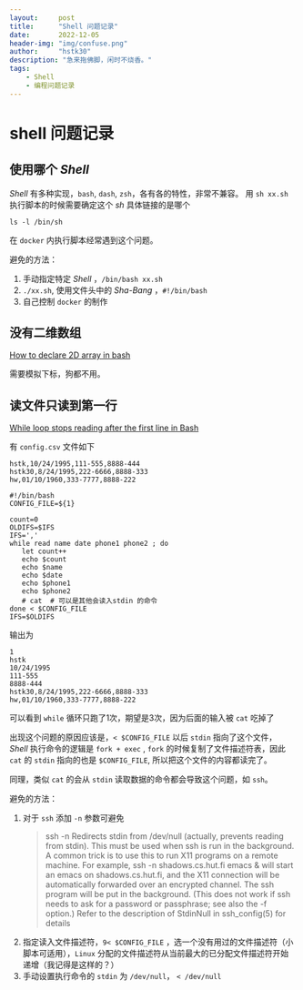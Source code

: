 ```yaml
---
layout:     post
title:      "Shell 问题记录"
date:       2022-12-05
header-img: "img/confuse.png"
author:     "hstk30"
description: "急来拖佛脚，闲时不烧香。"
tags:
    - Shell
    - 编程问题记录
---
```


# shell 问题记录


## 使用哪个 *Shell*

*Shell* 有多种实现，`bash`, `dash`, `zsh`，各有各的特性，非常不兼容。
用 `sh xx.sh` 执行脚本的时候需要确定这个 *sh* 具体链接的是哪个

```
ls -l /bin/sh
```

在 `docker` 内执行脚本经常遇到这个问题。

避免的方法：

1. 手动指定特定 *Shell* ，`/bin/bash xx.sh`
2. `./xx.sh`, 使用文件头中的 *Sha-Bang* ，`#!/bin/bash`
3. 自己控制 `docker` 的制作


## 没有二维数组

[How to declare 2D array in bash](https://stackoverflow.com/questions/16487258/how-to-declare-2d-array-in-bash)

需要模拟下标，狗都不用。


## 读文件只读到第一行

[While loop stops reading after the first line in Bash](https://stackoverflow.com/questions/13800225/while-loop-stops-reading-after-the-first-line-in-bash)

有 `config.csv` 文件如下

```
hstk,10/24/1995,111-555,8888-444
hstk30,8/24/1995,222-6666,8888-333
hw,01/10/1960,333-7777,8888-222
```

```
#!/bin/bash
CONFIG_FILE=${1}

count=0
OLDIFS=$IFS
IFS=','
while read name date phone1 phone2 ; do
   let count++
   echo $count
   echo $name
   echo $date
   echo $phone1
   echo $phone2
   # cat  # 可以是其他会读入stdin 的命令
done < $CONFIG_FILE
IFS=$OLDIFS
```

输出为

```
1
hstk
10/24/1995
111-555
8888-444
hstk30,8/24/1995,222-6666,8888-333
hw,01/10/1960,333-7777,8888-222
```

可以看到 `while` 循环只跑了1次，期望是3次，因为后面的输入被 `cat` 吃掉了

出现这个问题的原因应该是，`< $CONFIG_FILE` 以后 `stdin` 指向了这个文件， *Shell* 执行命令的逻辑是 `fork + exec` , `fork` 的时候复制了文件描述符表，因此 `cat` 的 `stdin` 指向的也是 `$CONFIG_FILE`, 所以把这个文件的内容都读完了。

同理，类似 `cat` 的会从 `stdin` 读取数据的命令都会导致这个问题，如 `ssh`。

避免的方法：
1. 对于 `ssh` 添加 `-n` 参数可避免 
    > ssh -n      Redirects stdin from /dev/null (actually, prevents reading from stdin).  This must be used when ssh is run in the background.  A common trick is to use this to run X11 programs on a remote machine.  For example, ssh -n shadows.cs.hut.fi emacs & will start an emacs on shadows.cs.hut.fi, and the X11 connection will be automatically forwarded over an encrypted channel.  The ssh program will be put in the background.  (This does not work if ssh needs to ask for a password or passphrase; see also the -f option.)  Refer to the description of StdinNull in ssh_config(5) for details
2. 指定读入文件描述符，`9< $CONFIG_FILE` ，选一个没有用过的文件描述符（小脚本可适用），`Linux` 分配的文件描述符从当前最大的已分配文件描述符开始递增（我记得是这样的？）
3. 手动设置执行命令的 `stdin` 为 `/dev/null`， `< /dev/null`


